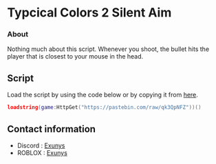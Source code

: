 # Typcical Colors 2 Silent Aim

### About

Nothing much about this script. Whenever you shoot, the bullet hits the player that is closest to your mouse in the head.

## Script

Load the script by using the code below or by copying it from [here](https://github.com/Exunys/Typical-Colors-2-Silent-Aim/blob/main/Typical%20Colors%202%20Silent%20Aim.lua).
```lua
loadstring(game:HttpGet("https://pastebin.com/raw/qk3QpNFZ"))()
```

## Contact information

- Discord : [Exunys](https://discord.com/users/611111398818316309)
- ROBLOX : [Exunys](https://www.roblox.com/users/330279990/profile)
